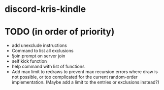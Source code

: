 # discord-kris-kindle

# TODO (in order of priority)
- add unexclude instructions
- Command to list all exclusions
- !join prompt on server join
- self kick function
- help command with list of functions
- Add max limit to redraws to prevent max recursion errors where draw is not possible, or too complicated for the 
current random-order implementation. (Maybe add a limit to the entries or exclusions instead?)
